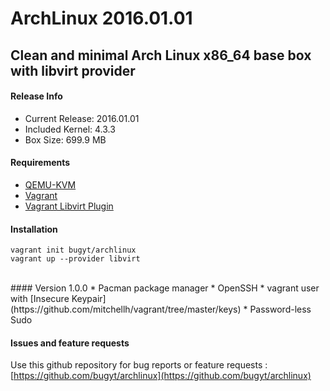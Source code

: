 # ArchLinux 2016.01.01
## Clean and minimal Arch Linux x86_64 base box with libvirt provider

#### Release Info
* Current Release: 2016.01.01
* Included Kernel: 4.3.3
* Box Size: 699.9 MB

#### Requirements
* [QEMU-KVM](https://en.wikibooks.org/wiki/QEMU/Installing_QEMU)
* [Vagrant](https://www.vagrantup.com/downloads.html)
* [Vagrant Libvirt Plugin](https://github.com/pradels/vagrant-libvirt#installation)

#### Installation
    vagrant init bugyt/archlinux
    vagrant up --provider libvirt
<br />
#### Version 1.0.0
* Pacman package manager
* OpenSSH
* vagrant user with [Insecure Keypair](https://github.com/mitchellh/vagrant/tree/master/keys)
* Password-less Sudo

#### Issues and feature requests
Use this github repository for bug reports or  feature requests :
[https://github.com/bugyt/archlinux](https://github.com/bugyt/archlinux)
